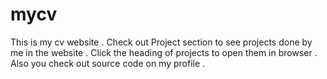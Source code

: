 # mycv
This is my cv website . Check out Project section to see projects done by me in the website . Click the heading of projects to open them in browser . Also you check out source code on my profile .
